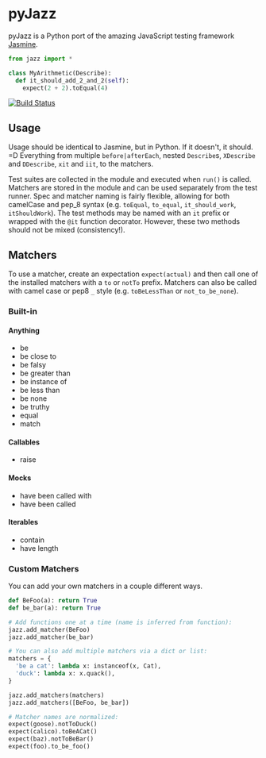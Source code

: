 # pyJazz

pyJazz is a Python port of the amazing JavaScript testing framework [Jasmine](https://jasmine.github.io/).

```py
from jazz import *

class MyArithmetic(Describe):
  def it_should_add_2_and_2(self):
    expect(2 + 2).toEqual(4)
```

[![Build Status](https://travis-ci.org/wesalvaro/pyJazz.png?branch=master)](https://travis-ci.org/wesalvaro/pyJazz)

## Usage

Usage should be identical to Jasmine, but in Python. If it doesn't, it should. =D Everything from multiple `before|afterEach`, nested `Describe`s, `XDescribe` and `DDescribe`, `xit` and `iit`, to the matchers.

Test suites are collected in the module and executed when `run()` is called.
Matchers are stored in the module and can be used separately from the test runner.
Spec and matcher naming is fairly flexible, allowing for both camelCase and pep_8 syntax (e.g. `toEqual`, `to_equal`, `it_should_work`, `itShouldWork`).
The test methods may be named with an `it` prefix or wrapped with the `@it` function decorator.
However, these two methods should not be mixed (consistency!).

## Matchers

To use a matcher, create an expectation `expect(actual)` and then call one of the installed matchers with a `to` or `notTo` prefix. Matchers can also be called with camel case or pep8 `_` style (e.g. `toBeLessThan` or `not_to_be_none`).

### Built-in

#### Anything
 - be
 - be close to
 - be falsy
 - be greater than
 - be instance of
 - be less than
 - be none
 - be truthy
 - equal
 - match

#### Callables
 - raise

#### Mocks
 - have been called with
 - have been called

#### Iterables
 - contain
 - have length

### Custom Matchers

You can add your own matchers in a couple different ways.

```py
def BeFoo(a): return True
def be_bar(a): return True

# Add functions one at a time (name is inferred from function):
jazz.add_matcher(BeFoo)
jazz.add_matcher(be_bar)

# You can also add multiple matchers via a dict or list:
matchers = {
  'be a cat': lambda x: instanceof(x, Cat),
  'duck': lambda x: x.quack(),
}

jazz.add_matchers(matchers)
jazz.add_matchers([BeFoo, be_bar])

# Matcher names are normalized:
expect(goose).notToDuck()
expect(calico).toBeACat()
expect(baz).notToBeBar()
expect(foo).to_be_foo()
```
